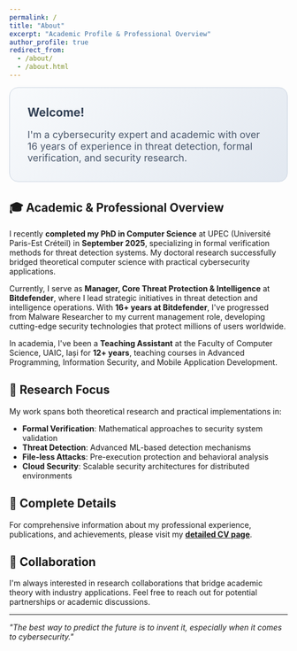 ```yaml
---
permalink: /
title: "About"
excerpt: "Academic Profile & Professional Overview"
author_profile: true
redirect_from: 
  - /about/
  - /about.html
---
```


<div style="background: linear-gradient(135deg, #f8fafc, #e2e8f0); padding: 2rem; border-radius: 1rem; margin-bottom: 2rem; border: 1px solid #cbd5e1;">
  <h2 style="margin-top: 0; color: #334155;">Welcome!</h2>
  <p style="font-size: 1.1rem; color: #475569; margin-bottom: 0;">I'm a cybersecurity expert and academic with over 16 years of experience in threat detection, formal verification, and security research.</p>
</div>

## 🎓 Academic & Professional Overview

I recently **completed my PhD in Computer Science** at UPEC (Université Paris-Est Créteil) in **September 2025**, specializing in formal verification methods for threat detection systems. My doctoral research successfully bridged theoretical computer science with practical cybersecurity applications.

Currently, I serve as **Manager, Core Threat Protection & Intelligence** at **Bitdefender**, where I lead strategic initiatives in threat detection and intelligence operations. With **16+ years at Bitdefender**, I've progressed from Malware Researcher to my current management role, developing cutting-edge security technologies that protect millions of users worldwide.

In academia, I've been a **Teaching Assistant** at the Faculty of Computer Science, UAIC, Iași for **12+ years**, teaching courses in Advanced Programming, Information Security, and Mobile Application Development.

## 🔬 Research Focus

My work spans both theoretical research and practical implementations in:
- **Formal Verification**: Mathematical approaches to security system validation
- **Threat Detection**: Advanced ML-based detection mechanisms
- **File-less Attacks**: Pre-execution protection and behavioral analysis
- **Cloud Security**: Scalable security architectures for distributed environments

## 📄 Complete Details

For comprehensive information about my professional experience, publications, and achievements, please visit my **[detailed CV page](/cv/)**.

## 🤝 Collaboration

I'm always interested in research collaborations that bridge academic theory with industry applications. Feel free to reach out for potential partnerships or academic discussions.

---

*"The best way to predict the future is to invent it, especially when it comes to cybersecurity."*  